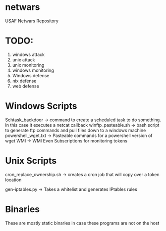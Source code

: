 # netwars
USAF Netwars Repository


# TODO:
1. windows attack
2. unix attack
3. unix monitoring
4. windows monitoring
5. Windows defense
6. nix defense
7. web defense


# Windows Scripts
Schtask_backdoor    -> command to create a scheduled task to do something. In this case it executes a netcat callback
winftp_pasteable.sh -> bash script to generate ftp commands and pull files down to a windows machine
powershell_wget.txt -> Pasteable commands for a powershell version of wget
WMI                 -> WMI Even Subscriptions for monitoring tokens

# Unix Scripts
cron_replace_ownership.sh -> creates a cron job that will copy over a token location

gen-iptables.py           -> Takes a whitelist and generates IPtables rules

# Binaries
These are mostly static binaries in case these programs are not on the host

